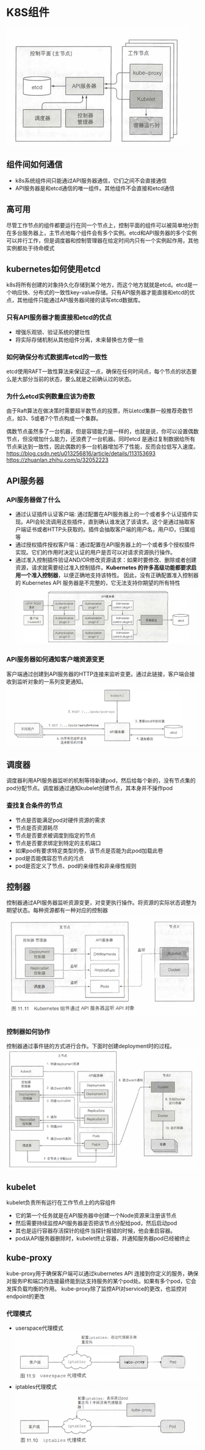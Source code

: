# K8S组件
![Kubernetes控制平面以及工作节点的组件](../../image/Kubernetes控制平面以及工作节点的组件.png)
## 组件间如何通信
- k8s系统组件间只能通过API服务器通信，它们之间不会直接通信
- API服务器是和etcd通信的唯一组件。其他组件不会直接和etcd通信

## 高可用
尽管工作节点的组件都要运行在同一个节点上，控制平面的组件可以被简单地分割在多台服务器上，主节点地每个组件会有多个实例。etcd和API服务器的多个实例可以并行工作，但是调度器和控制管理器在给定时间内只有一个实例起作用，其他实例都处于待命模式

## kubernetes如何使用etcd
k8s将所有创建的对象持久化存储到某个地方，而这个地方就就是etcd。etcd是一个响应快、分布式的一致性key-value存储。只有API服务器才能直接和etcd的优点，其他组件只能通过API服务器间接的读写etcd数据库。
### 只有API服务器才能直接和etcd的优点
- 增强乐观锁、验证系统的健壮性
- 将实际存储机制从其他组件分离，未来替换也方便一些

### 如何确保分布式数据库etcd的一致性
etcd使用RAFT一致性算法来保证这一点，确保在任何时间点，每个节点的状态要么是大部分当前的状态，要么就是之前确认过的状态。

### 为什么etcd实例数量应该为奇数
由于Raft算法在做决策时需要超半数节点的投票，所以etcd集群一般推荐奇数节点，如3、5或者7个节点构成一个集群。

偶数节点虽然多了一台机器，但是容错能力是一样的，也就是说，你可以设置偶数节点，但没增加什么能力，还浪费了一台机器。同时etcd 是通过复制数据给所有节点来达到一致性，因此偶数的多一台机器增加不了性能，反而会拉低写入速度。
https://blog.csdn.net/u013256816/article/details/113153693
https://zhuanlan.zhihu.com/p/32052223

## API服务器
### API服务器做了什么
- 通过认证插件认证客户端: 通过配置在API服务器上的一个或者多个认证插件实现。API会轮流调用这些插件，直到确认谁发送了该请求。这个是通过抽取客户端证书或者HTTP头获取的。插件会抽取客户端的用户名，用户ID，归属组等
- 通过授权插件授权客户端：通过配置在API服务器上的一个或者多个授权插件实现。它们的作用时决定认证的用户是否可以对请求资源执行操作。
- 通过准入控制插件验证AND/OR修改资源请求：如果时要修改、删除或者创建资源，请求就需要经过准入控制插件。**Kubernetes 的许多高级功能都要求启用一个准入控制器**，以便正确地支持该特性。 因此，没有正确配置准入控制器的 Kubernetes API 服务器是不完整的，它无法支持你期望的所有特性
![K8SAPI服务器的操作](../../image/K8SAPI服务器的操作.png)

### API服务器如何通知客户端资源变更
客户端通过创建到API服务器的HTTP连接来监听变更。通过此链接，客户端会接收到监听对象的一系列变更通知。
![k8sAPI服务器通知客户端资源变更](../../image/k8sAPI服务器通知客户端资源变更.png)


## 调度器
调度器利用API服务器监听的机制等待新建pod，然后给每个新的，没有节点集的pod分配节点。调度器通过通知kubelet创建节点，其本身并不操作pod
### 查找复合条件的节点
- 节点是否能满足pod对硬件资源的需求
- 节点是否资源耗尽
- 节点是否要求被调度到指定的节点
- 节点是否要求绑定到特定的主机端口
- 如果pod有要求特定类型的卷，该节点是否能为此pod加载此卷
- pod是否能偶容忍节点的污点
- pod是否定义了节点、pod的亲缘性和非亲缘性规则

## 控制器
控制器通过API服务器监听资源变更，对变更执行操作。将资源的实际状态调整为期望状态。每种资源都有一种对应的控制器
![Kubernetes组件通过API服务器监听API](../../image/Kubernetes组件通过API服务器监听API%20对象.png)

### 控制器如何协作
控制器通过事件链的方式进行合作。下面时创建deployment时的过程。
![Deployment资源提交到API服务器的事件链](../../image/Deployment资源提交到API服务器的事件链.png)

## kubelet
kubelet负责所有运行在工作节点上的内容组件
- 它的第一个任务就是在API服务器中创建一个Node资源来注册该节点
- 然后需要持续监控API服务器是否把该节点分配给pod，然后启动pod
- 其也是运行容器存活探针的组件当探针报错的时候，他会重启容器。
- pod从API服务器删除时，kubelet终止容器，并通知服务器pod已经被终止

## kube-proxy
kube-proxy用于确保客户端可以通过kubernetes API 连接到你定义的服务，确保对服务IP和端口的连接最终能到达支持服务的某个pod处。如果有多个pod，它会发挥负载均衡的作用。
kube-proxy除了监控API对service的更改，也监控对endpoint的更改

### 代理模式
- userspace代理模式
![userspace代理模式](../../image/userspace代理模式.png)
- iptables代理模式
![iptables代理模式](../../image/iptables代理模式.png)